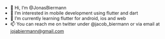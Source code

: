- 👋 Hi, I’m @JonasBiermann
- 👀 I’m interested in mobile development using flutter and dart
- 🌱 I’m currently learning flutter for android, ios and web
- 📫 You can reach me on twitter under @jacob_biermann or via email at jojabiermann@gmail.com

<!---
JonasBiermann/JonasBiermann is a ✨ special ✨ repository because its `README.md` (this file) appears on your GitHub profile.
You can click the Preview link to take a look at your changes.
--->
